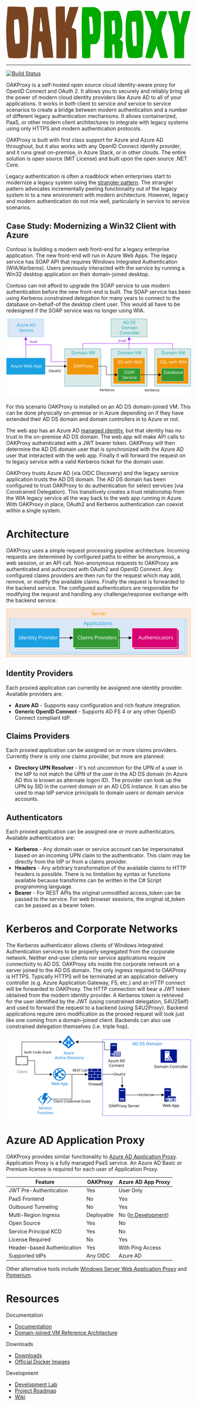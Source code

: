 ![OAKProxy](docs/images/title.svg)
<hr/>

[![Build Status](https://dev.azure.com/rebeagle/oakproxy/_apis/build/status/oakproxy?branchName=master)](https://dev.azure.com/rebeagle/oakproxy/_build/latest?definitionId=7&branchName=master)

OAKProxy is a self-hosted open source cloud identity-aware proxy for OpenID Connect and OAuth 2. It allows you to securely and reliably bring all the power of modern cloud identity providers like Azure AD to all of your applications. It works in _both_ client to service _and_ service to service scenarios to create a bridge between modern authentication and a number of different legacy authentication mechanisms. It allows containerized, PaaS, or other modern client architectures to integrate with legacy systems using only HTTPS and modern authentication protocols.

OAKProxy is built with first class support for Azure and Azure AD throughout, but it also works with any OpenID Connect identity provider, and it runs great on-premise, in Azure Stack, or in other clouds. The entire solution is open source (MIT License) and built upon the open source .NET Core.

Legacy authentication is often a roadblock when enterprises start to modernize a legacy system using the [strangler pattern](https://docs.microsoft.com/en-us/azure/architecture/patterns/strangler). The strangler pattern advocates incrementally peeling functionality out of the legacy system in to a new environment with modern architecture. However, legacy and modern authentication do not mix well, particularly in service to service scenarios. 

## Case Study: Modernizing a Win32 Client with Azure 

Contoso is building a modern web front-end for a legacy enterprise application. The new front-end will run in Azure Web Apps. The legacy service has SOAP API that requires Windows Integrated Authentication (WIA/Kerberos). Users previously interacted with the service by running a Win32 desktop application on their domain-joined desktop. 

Contoso can not afford to upgrade the SOAP service to use modern authentication before the new front-end is built. The SOAP service has been using Kerberos constrained delegation for many years to connect to the database on-behalf-of the desktop client user. This would all have to be redesigned if the SOAP service was no longer using WIA.

![example 1](docs/images/example1.svg)

For this scenario OAKProxy is installed on an AD DS domain-joined VM. This can be done physically on-premise or in Azure depending on if they have extended their AD DS domain and domain controllers in to Azure or not.

The web app has an Azure AD [managed identity](https://docs.microsoft.com/en-us/azure/active-directory/managed-identities-azure-resources), but that identity has no trust in the on-premise AD DS domain. The web app will make API calls to OAKProxy authenticated with a JWT bearer token. OAKProxy will then determine the AD DS domain user that is synchronized with the Azure AD user that interacted with the web app. Finally it will forward the request on to legacy service with a valid Kerberos ticket for the domain user. 

OAKProxy trusts Azure AD (via OIDC Discovery) and the legacy service application trusts the AD DS domain. The AD DS domain has been configured to trust OAKProxy to do authentication for select services (via Constrained Delegation). This transitively creates a trust relationship from the WIA legacy service all the way back to the web app running in Azure. With OAKProxy in place, OAuth2 and Kerberos authentication can coexist within a single system.

# Architecture

OAKProxy uses a simple request processing pipeline architecture. Incoming requests are determined by configured paths to either be anonymous, a web session, or an API call. Non-anonymous requests to OAKProxy are authenticated and authorized with OAuth2 and OpenID Connect. Any configured claims providers are then run for the request which may add, remove, or modify the available claims. Finally the request is forwarded to the backend service. The configured authenticators are responsible for modifying the request and handling any challenge/response exchange with the backend service.

![Config layout](docs/images/configsimple.svg)

## Identity Providers

Each proxied application can currently be assigned one identity provider. Available providers are:

* **Azure AD** - Supports easy configuration and rich feature integration.
* **Generic OpenID Connect** - Supports AD FS 4 or any other OpenID Connect compliant IdP.

## Claims Providers

Each proxied application can be assigned on or more claims providers. Currently there is only one claims provider, but more are planned:

* **Directory UPN Resolver** - It's not uncommon for the UPN of a user in the IdP to not match the UPN of the user in the AD DS domain (in Azure AD this is known as alternate logon ID). The provider can look up the UPN by SID in the current domain or an AD LDS instance. It can also be used to map IdP service principals to domain users or domain service accounts.

## Authenticators

Each proxied application can be assigned one or more authenticators.  Available authenticators are:

* **Kerberos** - Any domain user or service account can be impersonated based on an incoming UPN claim to the authenticator. This claim may be directly from the IdP or from a claims provider.
* **Headers** - Any arbitrary transformation of the available claims to HTTP headers is possible. There is no limitation by syntax or functions available because transforms can be written in the C# Script programming language.
* **Bearer** - For REST APIs the original unmodified access_token can be passed to the service. For web browser sessions, the original id_token can be passed as a bearer token.

# Kerberos and Corporate Networks

The Kerberos authenticator allows clients of Windows Integrated Authentication services to be properly segregated from the corporate network. Neither end-user clients nor service applications require connectivity to AD DS. OAKProxy sits inside the corporate network on a server joined to the AD DS domain. The only ingress required to OAKProxy is HTTPS. Typically HTTPS will be terminated at an application delivery controller (e.g. Azure Application Gateway, F5, etc.) and an HTTP connect will be forwarded to OAKProxy. The HTTP connection will bear a JWT token obtained from the modern identity provider. A Kerberos token is retrieved for the user identified by the JWT (using constrained delegation, S4U2Self) and used to forward the request to a backend (using S4U2Proxy). Backend applications require zero modification as the proxied request will look just like one coming from a domain-joined client. Backends can also use constrained delegation themselves (i.e. triple hop).

![High-level diagram showing a function app and web app calling in to a domain environment. OAKProxy is depicted translating incoming OAuth2 to Kerberos.](docs/images/highlevel.svg)

# Azure AD Application Proxy

OAKProxy provides similar functionality to [Azure AD Application Proxy](https://docs.microsoft.com/en-us/azure/active-directory/manage-apps/application-proxy). Application Proxy is a fully managed PaaS service. An Azure AD Basic or Premium license is required for each user of Application Proxy.

Feature | OAKProxy | Azure AD App Proxy
--- | --- | ---
JWT Pre-Authentication | Yes | User Only
PaaS Frontend | No | Yes
Outbound Tunneling | No | Yes
Multi-Region Ingress | Deployable | No ([In Development](https://feedback.azure.com/forums/169401-azure-active-directory/suggestions/30945478-link-a-connector-to-a-different-application-proxy))
Open Source | Yes | No
Service Principal KCD | Yes | No
License Required | No | Yes
Header-based Authentication | Yes | With Ping Access
Supported IdPs | Any OIDC | Azure AD

Other alternative tools include [Windows Server Web Application Proxy](https://docs.microsoft.com/en-us/windows-server/remote/remote-access/web-application-proxy/web-application-proxy-windows-server) and [Pomerium](https://www.pomerium.io/).

# Resources

Documentation

* [Documentation](https://github.com/wpbrown/oakproxy/blob/master/docs/README.md)
* [Domain-joined VM Reference Architecture](https://github.com/wpbrown/oakproxy/tree/master/refarch/domainvm)

Downloads

* [Downloads](https://github.com/wpbrown/oakproxy/releases)
* [Official Docker Images](https://hub.docker.com/r/rebeagle/oakproxy)

Development

* [Development Lab](https://github.com/wpbrown/azentlab)
* [Project Roadmap](https://github.com/wpbrown/oakproxy/projects/2)
* [Wiki](https://github.com/wpbrown/oakproxy/wiki)
